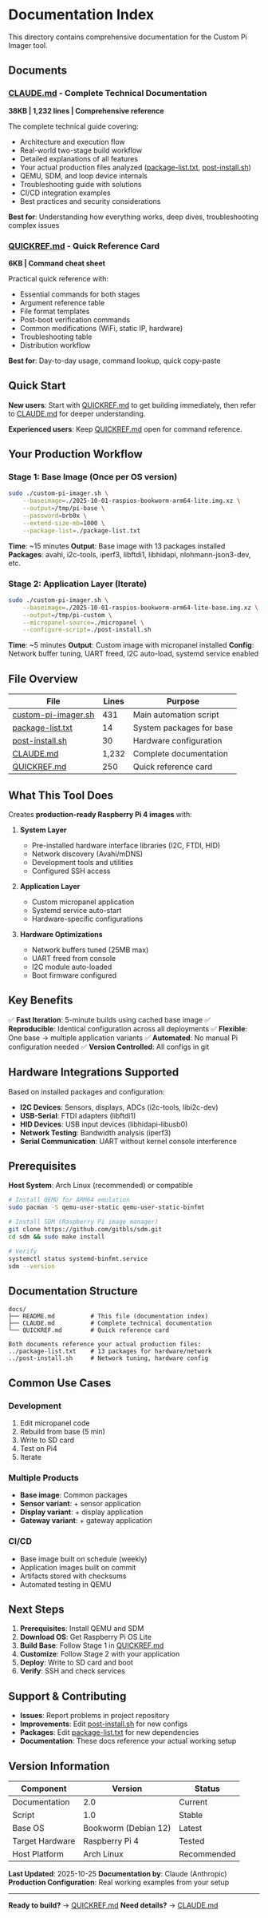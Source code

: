 # Documentation Index

This directory contains comprehensive documentation for the Custom Pi Imager tool.

## Documents

### [CLAUDE.md](CLAUDE.md) - Complete Technical Documentation
**38KB | 1,232 lines | Comprehensive reference**

The complete technical guide covering:
- Architecture and execution flow
- Real-world two-stage build workflow
- Detailed explanations of all features
- Your actual production files analyzed ([package-list.txt](../package-list.txt), [post-install.sh](../post-install.sh))
- QEMU, SDM, and loop device internals
- Troubleshooting guide with solutions
- CI/CD integration examples
- Best practices and security considerations

**Best for**: Understanding how everything works, deep dives, troubleshooting complex issues

### [QUICKREF.md](QUICKREF.md) - Quick Reference Card
**6KB | Command cheat sheet**

Practical quick reference with:
- Essential commands for both stages
- Argument reference table
- File format templates
- Post-boot verification commands
- Common modifications (WiFi, static IP, hardware)
- Troubleshooting table
- Distribution workflow

**Best for**: Day-to-day usage, command lookup, quick copy-paste

## Quick Start

**New users**: Start with [QUICKREF.md](QUICKREF.md) to get building immediately, then refer to [CLAUDE.md](CLAUDE.md) for deeper understanding.

**Experienced users**: Keep [QUICKREF.md](QUICKREF.md) open for command reference.

## Your Production Workflow

### Stage 1: Base Image (Once per OS version)
```bash
sudo ./custom-pi-imager.sh \
    --baseimage=./2025-10-01-raspios-bookworm-arm64-lite.img.xz \
    --output=/tmp/pi-base \
    --password=brb0x \
    --extend-size-mb=1000 \
    --package-list=./package-list.txt
```
**Time**: ~15 minutes
**Output**: Base image with 13 packages installed
**Packages**: avahi, i2c-tools, iperf3, libftdi1, libhidapi, nlohmann-json3-dev, etc.

### Stage 2: Application Layer (Iterate)
```bash
sudo ./custom-pi-imager.sh \
    --baseimage=./2025-10-01-raspios-bookworm-arm64-lite-base.img.xz \
    --output=/tmp/pi-custom \
    --micropanel-source=./micropanel \
    --configure-script=./post-install.sh
```
**Time**: ~5 minutes
**Output**: Custom image with micropanel installed
**Config**: Network buffer tuning, UART freed, I2C auto-load, systemd service enabled

## File Overview

| File | Lines | Purpose |
|------|-------|---------|
| [custom-pi-imager.sh](../custom-pi-imager.sh) | 431 | Main automation script |
| [package-list.txt](../package-list.txt) | 14 | System packages for base |
| [post-install.sh](../post-install.sh) | 30 | Hardware configuration |
| [CLAUDE.md](CLAUDE.md) | 1,232 | Complete documentation |
| [QUICKREF.md](QUICKREF.md) | 250 | Quick reference card |

## What This Tool Does

Creates **production-ready Raspberry Pi 4 images** with:

1. **System Layer**
   - Pre-installed hardware interface libraries (I2C, FTDI, HID)
   - Network discovery (Avahi/mDNS)
   - Development tools and utilities
   - Configured SSH access

2. **Application Layer**
   - Custom micropanel application
   - Systemd service auto-start
   - Hardware-specific configurations

3. **Hardware Optimizations**
   - Network buffers tuned (25MB max)
   - UART freed from console
   - I2C module auto-loaded
   - Boot firmware configured

## Key Benefits

✅ **Fast Iteration**: 5-minute builds using cached base image
✅ **Reproducible**: Identical configuration across all deployments
✅ **Flexible**: One base → multiple application variants
✅ **Automated**: No manual Pi configuration needed
✅ **Version Controlled**: All configs in git

## Hardware Integrations Supported

Based on installed packages and configuration:

- **I2C Devices**: Sensors, displays, ADCs (i2c-tools, libi2c-dev)
- **USB-Serial**: FTDI adapters (libftdi1)
- **HID Devices**: USB input devices (libhidapi-libusb0)
- **Network Testing**: Bandwidth analysis (iperf3)
- **Serial Communication**: UART without kernel console interference

## Prerequisites

**Host System**: Arch Linux (recommended) or compatible

```bash
# Install QEMU for ARM64 emulation
sudo pacman -S qemu-user-static qemu-user-static-binfmt

# Install SDM (Raspberry Pi image manager)
git clone https://github.com/gitbls/sdm.git
cd sdm && sudo make install

# Verify
systemctl status systemd-binfmt.service
sdm --version
```

## Documentation Structure

```
docs/
├── README.md          # This file (documentation index)
├── CLAUDE.md          # Complete technical documentation
└── QUICKREF.md        # Quick reference card

Both documents reference your actual production files:
../package-list.txt    # 13 packages for hardware/network
../post-install.sh     # Network tuning, hardware config
```

## Common Use Cases

### Development
1. Edit micropanel code
2. Rebuild from base (5 min)
3. Write to SD card
4. Test on Pi4
5. Iterate

### Multiple Products
- **Base image**: Common packages
- **Sensor variant**: + sensor application
- **Display variant**: + display application
- **Gateway variant**: + gateway application

### CI/CD
- Base image built on schedule (weekly)
- Application images built on commit
- Artifacts stored with checksums
- Automated testing in QEMU

## Next Steps

1. **Prerequisites**: Install QEMU and SDM
2. **Download OS**: Get Raspberry Pi OS Lite
3. **Build Base**: Follow Stage 1 in [QUICKREF.md](QUICKREF.md)
4. **Customize**: Follow Stage 2 with your application
5. **Deploy**: Write to SD card and boot
6. **Verify**: SSH and check services

## Support & Contributing

- **Issues**: Report problems in project repository
- **Improvements**: Edit [post-install.sh](../post-install.sh) for new configs
- **Packages**: Edit [package-list.txt](../package-list.txt) for new dependencies
- **Documentation**: These docs reference your actual working setup

## Version Information

| Component | Version | Status |
|-----------|---------|--------|
| Documentation | 2.0 | Current |
| Script | 1.0 | Stable |
| Base OS | Bookworm (Debian 12) | Latest |
| Target Hardware | Raspberry Pi 4 | Tested |
| Host Platform | Arch Linux | Recommended |

**Last Updated**: 2025-10-25
**Documentation by**: Claude (Anthropic)
**Production Configuration**: Real working examples from your setup

---

**Ready to build?** → [QUICKREF.md](QUICKREF.md)
**Need details?** → [CLAUDE.md](CLAUDE.md)
